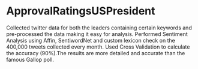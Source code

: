 # ApprovalRatingsUSPresident

Collected twitter data for both the leaders containing certain keywords and pre-processed the data making it easy for analysis.
Performed Sentiment Analysis using Affin, SentiwordNet and custom lexicon check on the 400,000 tweets collected every month.
Used Cross Validation to calculate the accuracy (90%).The results are more detailed and accurate than the famous Gallop poll.
